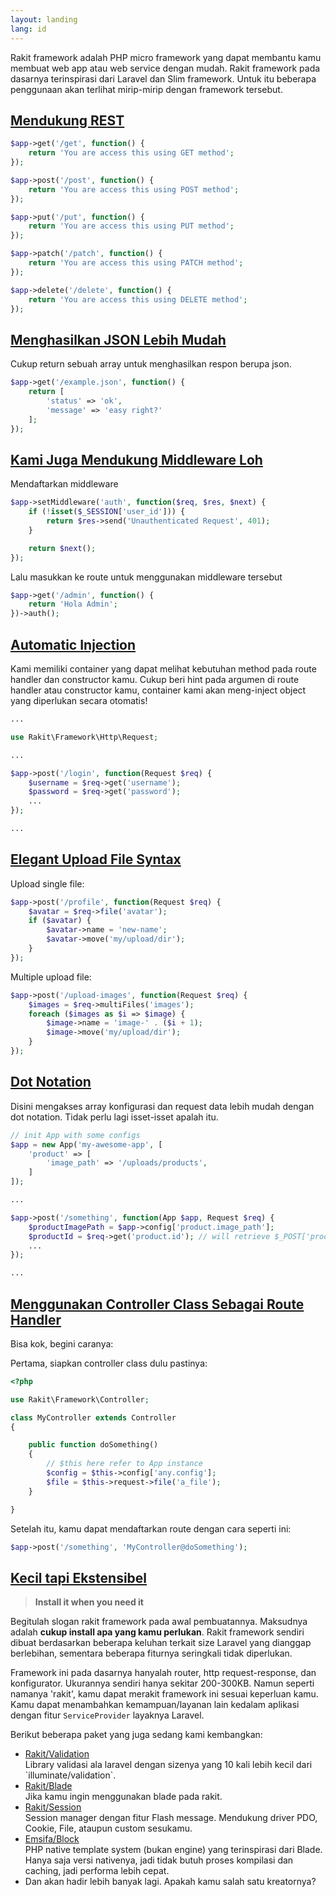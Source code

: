 ```yaml
---
layout: landing
lang: id
---
```


Rakit framework adalah PHP micro framework yang dapat membantu kamu membuat web app atau web service dengan mudah.
Rakit framework pada dasarnya terinspirasi dari Laravel dan Slim framework. 
Untuk itu beberapa penggunaan akan terlihat mirip-mirip dengan framework tersebut.

<a id="rest"></a>
## [Mendukung REST](#rest)

```php
$app->get('/get', function() {
    return 'You are access this using GET method';
});

$app->post('/post', function() {
    return 'You are access this using POST method';
});

$app->put('/put', function() {
    return 'You are access this using PUT method';
});

$app->patch('/patch', function() {
    return 'You are access this using PATCH method';
});

$app->delete('/delete', function() {
    return 'You are access this using DELETE method';
});
```

<a id="json-response"></a>
## [Menghasilkan JSON Lebih Mudah](#json-response)

Cukup return sebuah array untuk menghasilkan respon berupa json.

```php
$app->get('/example.json', function() {
    return [
        'status' => 'ok',
        'message' => 'easy right?'
    ];
});
```

<a id="middleware"></a>
## [Kami Juga Mendukung Middleware Loh](#middleware)


Mendaftarkan middleware

```php
$app->setMiddleware('auth', function($req, $res, $next) {
    if (!isset($_SESSION['user_id'])) {
        return $res->send('Unauthenticated Request', 401);          
    }

    return $next();
});
```

Lalu masukkan ke route untuk menggunakan middleware tersebut

```php
$app->get('/admin', function() {
    return 'Hola Admin';
})->auth();
```

<a id="automatic-injection"></a>
## [Automatic Injection](#automatic-injection)

Kami memiliki container yang dapat melihat kebutuhan method pada route handler dan constructor kamu.
Cukup beri hint pada argumen di route handler atau constructor kamu,
container kami akan meng-inject object yang diperlukan secara otomatis!

```php
...

use Rakit\Framework\Http\Request;

... 

$app->post('/login', function(Request $req) {
    $username = $req->get('username');
    $password = $req->get('password');
    ...
});

...
```

<a id="upload-file"></a>
## [Elegant Upload File Syntax](#upload-file)

Upload single file:

```php
$app->post('/profile', function(Request $req) {
    $avatar = $req->file('avatar');
    if ($avatar) {
        $avatar->name = 'new-name';
        $avatar->move('my/upload/dir');
    }
});
```

Multiple upload file:

```php
$app->post('/upload-images', function(Request $req) {
    $images = $req->multiFiles('images');
    foreach ($images as $i => $image) {
        $image->name = 'image-' . ($i + 1);
        $image->move('my/upload/dir');
    }
});
```

<a id="dot-notation"></a>
## [Dot Notation](#dot-notation)

Disini mengakses array konfigurasi dan request data lebih mudah dengan dot notation. Tidak perlu lagi isset-isset apalah itu.

```php
// init App with some configs
$app = new App('my-awesome-app', [
    'product' => [
        'image_path' => '/uploads/products',
    ] 
]);

...

$app->post('/something', function(App $app, Request $req) {
    $productImagePath = $app->config['product.image_path'];
    $productId = $req->get('product.id'); // will retrieve $_POST['product']['id']
    ...
});

...
```

<a id="controller"></a>
## [Menggunakan Controller Class Sebagai Route Handler](#controller)

Bisa kok, begini caranya:

Pertama, siapkan controller class dulu pastinya:

```php
<?php

use Rakit\Framework\Controller;

class MyController extends Controller
{

    public function doSomething()
    {
        // $this here refer to App instance
        $config = $this->config['any.config'];
        $file = $this->request->file('a_file');
    }

}
```

Setelah itu, kamu dapat mendaftarkan route dengan cara seperti ini:

```php
$app->post('/something', 'MyController@doSomething');
```

<a id="extensible"></a>
## [Kecil tapi Ekstensibel](#extensible)

<blockquote class="quote text-center">
  <strong>Install it when you need it</strong>
</blockquote>

Begitulah slogan rakit framework pada awal pembuatannya. 
Maksudnya adalah **cukup install apa yang kamu perlukan**.
Rakit framework sendiri dibuat berdasarkan beberapa keluhan terkait size Laravel yang dianggap berlebihan,
sementara beberapa fiturnya seringkali tidak diperlukan.

Framework ini pada dasarnya hanyalah router, http request-response, dan konfigurator.
Ukurannya sendiri hanya sekitar 200-300KB.
Namun seperti namanya 'rakit', kamu dapat merakit framework ini sesuai keperluan kamu.
Kamu dapat menambahkan kemampuan/layanan lain kedalam aplikasi
dengan fitur `ServiceProvider` layaknya Laravel.

Berikut beberapa paket yang juga sedang kami kembangkan:

<ul>
  <li>
    <a target="_blank" href="https://github.com/rakit/validation">Rakit/Validation</a>
    <br>
    Library validasi ala laravel dengan sizenya yang 10 kali lebih kecil dari `illuminate/validation`.
  </li>
  <li>
    <a target="_blank" href="https://github.com/rakit/blade">Rakit/Blade</a>
    <br>
    Jika kamu ingin menggunakan blade pada rakit.
  </li>
  <li>
    <a target="_blank" href="https://github.com/rakit/session">Rakit/Session</a>
    <br>
    Session manager dengan fitur Flash message. Mendukung driver PDO, Cookie, File, ataupun custom sesukamu.
  </li>
  <li>
    <a target="_blank" href="https://github.com/emsifa/Block">Emsifa/Block</a>
    <br>
    PHP native template system (bukan engine) yang terinspirasi dari Blade. 
    Hanya saja versi nativenya, jadi tidak butuh proses kompilasi dan caching, jadi performa lebih cepat.
  </li>
  <li>
    Dan akan hadir lebih banyak lagi. Apakah kamu salah satu kreatornya?
  </li>
</ul>
